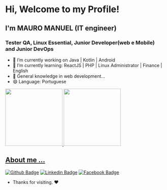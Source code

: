 # Hi, Welcome to my Profile!

## I'm MAURO MANUEL (IT engineer)

### Tester QA, Linux Essential, Junior Developer(web e Mobile) and Junior DevOps 

- 🔭 I’m currently working on Java | Kotlin | Android 
- 🌱 I’m currently learning: ReactJS | PHP | Linux Administrator | Finance |  English
- 💬 General knowledge in web development...
- 😄 Language: Portuguese

<div>
  <a href="https://github.com/rafaballerini">
  <img height="180em" src="https://github-readme-stats.vercel.app/api?username=masprog2022&show_icons=true&theme=dark&include_all_commits=true&count_private=true"/>
  <img height="180em" src="https://github-readme-stats.vercel.app/api/top-langs/?username=masprog2022&layout=compact&langs_count=7&theme=dark"/>
</div>

## About me ...

[![Github Badge](https://img.shields.io/badge/-Github-000?style=flat-square&logo=Github&logoColor=white&link=https://github.com/masprog2022)](https://github.com/masprog2022)
[![Linkedin Badge](https://img.shields.io/badge/-LinkedIn-blue?style=flat-square&logo=Linkedin&logoColor=white&link=https://www.linkedin.com/in/gentilpinto/)](https://www.linkedin.com/in/mauro-manuel-522947b2/)
[![Facebook Badge](https://img.shields.io/badge/-facebook-blue?style=flat-circle&logo=Facebook&logoColor=white&link=https://www.facebook.com/mauro.manuel.7399)](https://www.facebook.com/mauro.manuel.7399/)








- Thanks for visiting. :heart:

<!---
masprog2022/masprog2022 is a ✨ special ✨ repository because its `README.md` (this file) appears on your GitHub profile.
You can click the Preview link to take a look at your changes.
--->
